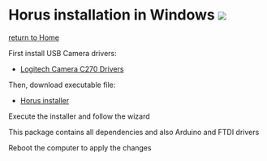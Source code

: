 # Horus installation in Windows ![][windows-logo]

[return to Home](../../README.md)

First install USB Camera drivers:
* [Logitech Camera C270 Drivers](http://support.logitech.com/en_us/product/hd-webcam-c270)

Then, download executable file:
* [Horus installer](http://storage.googleapis.com/bq-horus/releases/Horus_0.1.2.exe)

Execute the installer and follow the wizard

This package contains all dependencies and also Arduino and FTDI drivers

Reboot the computer to apply the changes

[windows-logo]: ../images/windows.png